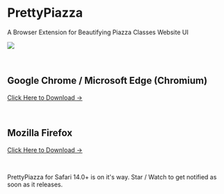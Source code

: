 # PrettyPiazza
A Browser Extension for Beautifying Piazza Classes Website UI

![](https://i.loli.net/2020/10/13/OTnpWND46G57Juj.png)

<br/>

## Google Chrome / Microsoft Edge (Chromium)
[Click Here to Download →](https://github.com/HelipengTony/prettypiazza/raw/master/dist/extension/prettypiazza_chrome.crx)

<br/>

## Mozilla Firefox
[Click Here to Download →](https://github.com/HelipengTony/prettypiazza/raw/master/dist/extension/prettypiazza_firefox.xpi)

<br/>

PrettyPiazza for Safari 14.0+ is on it's way. Star / Watch to get notified as soon as it releases.
